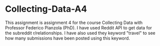 # Collecting-Data-A4
This assignment is assignment 4 for the course Collecting Data with Professor Federico Pianzola (PhD). 
I have used Reddit API to get data for the subreddit r/relationships. I have also used they keyword "travel" to see how many submissions have been posted using this keyword. 
